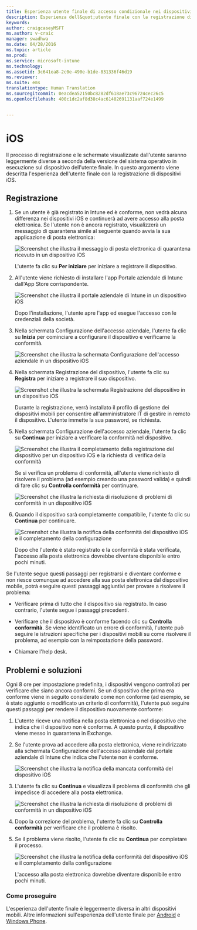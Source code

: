 ```yaml
---
title: Esperienza utente finale di accesso condizionale nei dispositivi iOS
description: Esperienza dell&quot;utente finale con la registrazione di un dispositivo iOS.
keywords: 
author: craigcaseyMSFT
ms.author: v-craic
manager: swadhwa
ms.date: 04/28/2016
ms.topic: article
ms.prod: 
ms.service: microsoft-intune
ms.technology: 
ms.assetid: 3c641ea8-2c0e-490e-b1de-831336f46d19
ms.reviewer: 
ms.suite: ems
translationtype: Human Translation
ms.sourcegitcommit: 0eacdea52150bc8282df618ae73c96724cec26c5
ms.openlocfilehash: 400c1dc2af8d38c4ac61402691131aaf724e1499


---
```


# iOS

Il processo di registrazione e le schermate visualizzate dall'utente saranno leggermente diverse a seconda della versione del sistema operativo in esecuzione sul dispositivo dell'utente finale. In questo argomento viene descritta l'esperienza dell'utente finale con la registrazione di dispositivi iOS.

## Registrazione

1.  Se un utente è già registrato in Intune ed è conforme, non vedrà alcuna differenza nei dispositivi iOS e continuerà ad avere accesso alla posta elettronica. Se l'utente non è ancora registrato, visualizzerà un messaggio di quarantena simile al seguente quando avvia la sua applicazione di posta elettronica:

    ![Screenshot che illustra il messaggio di posta elettronica di quarantena ricevuto in un dispositivo iOS](./media/ProtectEmail/EUX-iOS-Get-Started.PNG)

    L'utente fa clic su **Per iniziare** per iniziare a registrare il dispositivo.

2.  All'utente viene richiesto di installare l'app Portale aziendale di Intune dall'App Store corrispondente.

    ![Screenshot che illustra il portale aziendale di Intune in un dispositivo iOS](./media/ProtectEmail/EUX-iOS-intune-Company-Portal.png)

    Dopo l'installazione, l'utente apre l'app ed esegue l'accesso con le credenziali della società.

3.  Nella schermata Configurazione dell'accesso aziendale, l'utente fa clic su **Inizia** per cominciare a configurare il dispositivo e verificarne la conformità.

    ![Screenshot che illustra la schermata Configurazione dell'accesso aziendale in un dispositivo iOS](./media/ProtectEmail/EUX-iOS-company-AccessSetup.png)

4.  Nella schermata Registrazione del dispositivo, l'utente fa clic su **Registra** per iniziare a registrare il suo dispositivo.

    ![Screenshot che illustra la schermata Registrazione del dispositivo in un dispositivo iOS](./media/ProtectEmail/EUX-iOS-device-Enrollment.png)

    Durante la registrazione, verrà installato il profilo di gestione dei dispositivi mobili per consentire all'amministratore IT di gestire in remoto il dispositivo. L'utente immette la sua password, se richiesta.

5.  Nella schermata Configurazione dell'accesso aziendale, l'utente fa clic su **Continua** per iniziare a verificare la conformità nel dispositivo.

    ![Screenshot che illustra il completamento della registrazione del dispositivo per un dispositivo iOS e la richiesta di verifica della conformità](./media/ProtectEmail/EUX-iOS-device-Compliance-Check.png)

    Se si verifica un problema di conformità, all'utente viene richiesto di risolvere il problema (ad esempio creando una password valida) e quindi di fare clic su **Controlla conformità** per continuare.

    ![Screenshot che illustra la richiesta di risoluzione di problemi di conformità in un dispositivo iOS](./media/ProtectEmail/EUX-iOS-check-Compliance.png)

6.  Quando il dispositivo sarà completamente compatibile, l'utente fa clic su **Continua** per continuare.

    ![Screenshot che illustra la notifica della conformità del dispositivo iOS e il completamento della configurazione](./media/ProtectEmail/EUX-iOS-compliance-Check-Completed.png)

    Dopo che l'utente è stato registrato e la conformità è stata verificata, l'accesso alla posta elettronica dovrebbe diventare disponibile entro pochi minuti.

Se l'utente segue questi passaggi per registrarsi e diventare conforme e non riesce comunque ad accedere alla sua posta elettronica dal dispositivo mobile, potrà eseguire questi passaggi aggiuntivi per provare a risolvere il problema:

-   Verificare prima di tutto che il dispositivo sia registrato. In caso contrario, l'utente segue i passaggi precedenti.

-   Verificare che il dispositivo è conforme facendo clic su **Controlla conformità**. Se viene identificato un errore di conformità, l'utente può seguire le istruzioni specifiche per i dispositivi mobili su come risolvere il problema, ad esempio con la reimpostazione della password.

-   Chiamare l'help desk.

## Problemi e soluzioni
Ogni 8 ore per impostazione predefinita, i dispositivi vengono controllati per verificare che siano ancora conformi. Se un dispositivo che prima era conforme viene in seguito considerato come non conforme (ad esempio, se è stato aggiunto o modificato un criterio di conformità), l'utente può seguire questi passaggi per rendere il dispositivo nuovamente conforme:

1.  L'utente riceve una notifica nella posta elettronica o nel dispositivo che indica che il dispositivo non è conforme. A questo punto, il dispositivo viene messo in quarantena in Exchange.

2.  Se l'utente prova ad accedere alla posta elettronica, viene reindirizzato alla schermata Configurazione dell'accesso aziendale dal portale aziendale di Intune che indica che l'utente non è conforme.

    ![Screenshot che illustra la notifica della mancata conformità del dispositivo iOS](./media/ProtectEmail/EUX-iOS-fallOut-Compliance.png)

3.  L'utente fa clic su **Continua** e visualizza il problema di conformità che gli impedisce di accedere alla posta elettronica.

    ![Screenshot che illustra la richiesta di risoluzione di problemi di conformità in un dispositivo iOS](./media/ProtectEmail/EUX-iOS-check-Compliance.png)

4.  Dopo la correzione del problema, l'utente fa clic su **Controlla conformità** per verificare che il problema è risolto.

5.  Se il problema viene risolto, l'utente fa clic su **Continua** per completare il processo.

    ![Screenshot che illustra la notifica della conformità del dispositivo iOS e il completamento della configurazione](./media/ProtectEmail/EUX-iOS-compliance-Check-Completed.png)

    L'accesso alla posta elettronica dovrebbe diventare disponibile entro pochi minuti.

### Come proseguire
L'esperienza dell'utente finale è leggermente diversa in altri dispositivi mobili. Altre informazioni sull'esperienza dell'utente finale per [Android](end-user-experience-conditional-access-android.md) e [Windows Phone](end-user-experience-conditional-access-winphone.md).



<!--HONumber=Nov16_HO2-->


